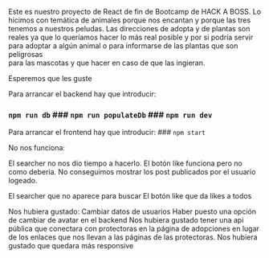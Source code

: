 Este es nuestro proyecto de React de fin de Bootcamp de HACK A BOSS.
Lo hicimos con temática de animales porque nos encantan y porque las tres tenemos a nuestros peludas.
Las direcciones de adopta y de plantas son reales ya que lo queríamos hacer lo más real posible
y por si podría servir para adoptar a algún animal o para informarse de las plantas que son peligrosas  
para las mascotas y que hacer en caso de que las ingieran.

Esperemos que les guste

Para arrancar el backend hay que introducir:

### `npm run db` ### `npm run populateDb` ### `npm run dev`

Para arrancar el frontend hay que introducir: ### `npm start`

No nos funciona:

El searcher no nos dio tiempo a hacerlo.
El botón like funciona pero no como debería.
No conseguimos mostrar los post publicados por el usuario logeado.

El searcher que no aparece para buscar
El botón like que da likes a todos

Nos hubiera gustado:
Cambiar datos de usuarios
Haber puesto una opción de cambiar de avatar en el backend
Nos hubiera gustado tener una api pública que conectara con protectoras en la página de adopciones
en lugar de los enlaces que nos llevan a las páginas de las protectoras.
Nos hubiera gustado que quedara más responsive

